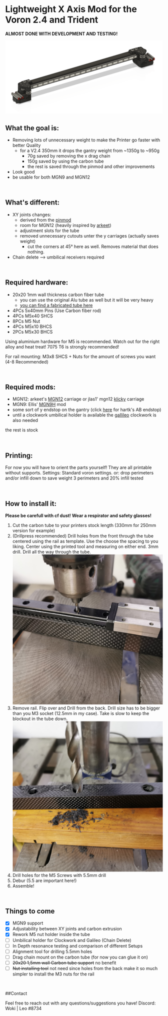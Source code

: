# Lightweight X Axis Mod for the Voron 2.4 and Trident

**ALMOST DONE WITH DEVELOPMENT AND TESTING!**

![grafik](Resources/Axis%20image.png)

## What the goal is:

- Removing lots of unnecessary weight to make the Printer go faster with better Quality
  - for a V2.4 350mm it drops the gantry weight from ~1350g to ~950g
    - 70g saved by removing the x drag chain
    - 150g saved by using the carbon tube
    - the rest is saved through the pinmod and other improvements
- Look good
- be usable for both MGN9 and MGN12


<br/>

## What's different:

- XY joints changes:
  - derived from the [pinmod](https://github.com/VoronDesign/VoronUsers/tree/master/printer_mods/hartk1213/Voron2.4_Pins_Mod)
  - room for MGN12 (heavily inspired by [arkeet](https://github.com/VoronDesign/VoronUsers/tree/master/printer_mods/arkeet/mgn12))
  - adjustment slots for the tube
  - removed unnecessary cutouts unter the y carriages (actually saves weight)
    - cut the corners at 45° here as well. Removes material that does nothing. 
- Chain delete --> umbilical receivers required

<br/>

## Required hardware:

- 20x20 1mm wall thickness carbon fiber tube 
  - you can use the original Alu tube as well but it will be very heavy
  - [you can find a fabricated tube here](https://best.aliexpress.com/?af=331900_1&cv=3736280&cn=42r82xto687sff5cv0kjhsd822xblw4w&dp=v5_42r82xto687sff5cv0kjhsd822xblw4w&af=331900_1&cv=3736280&cn=42r82xto687sff5cv0kjhsd822xblw4w&dp=v5_42r82xto687sff5cv0kjhsd822xblw4w&utm_source=epn&utm_medium=cpa&utm_campaign=331900_1&utm_content=3736280&afref=&aff_fcid=e90aac462e574d67bec2ef015a40c010-1646160828967-06787-_9G57Xi&aff_fsk=_9G57Xi&aff_platform=portals-hotproduct&sk=_9G57Xi&aff_trace_key=e90aac462e574d67bec2ef015a40c010-1646160828967-06787-_9G57Xi&terminal_id=8a71687a79774545ad48b3553e1a9618&afSmartRedirect=y)
- 4PCs 5x40mm Pins (Use Carbon fiber rod)
- 4PCs M5x40 SHCS
- 8PCs M5 Nut
- 4PCs M5x10 BHCS
- 2PCs M5x30 BHCS

Using aluminium hardware for M5 is recommended. Watch out for the right alloy and heat treat! 7075 T6 is strongly recommended!

For rail mounting:
M3x8 SHCS + Nuts for the amount of screws you want (4-8 Recommended)

<br/>

## Required mods:

- MGN12: arkeet's [MGN12](https://github.com/VoronDesign/VoronUsers/tree/master/printer_mods/arkeet/mgn12) carriage or  jlas1' mgn12 [klicky](https://github.com/jlas1/Klicky-Probe/tree/main/Usermods/bluedragonx) carriage 
- MGN9: Ellis' [MGN9H](https://github.com/VoronDesign/VoronUsers/tree/master/printer_mods/Ellis/Single_MGN9H_Carriage) mod
- some sort of y endstop on the gantry (click [here](https://github.com/hartk1213/MISC/tree/main/Voron%20Mods/Voron%202/2.4/Voron2.4_Y_Endstop_Relocation) for hartk's AB endstop)
- until a clockwork umbilical holder is available the [gallileo](https://github.com/JaredC01/Galileo) clockwork is also needed


the rest is stock

<br/>

## Printing:

For now you will have to orient the parts yourself! 
They are all printable without supports.
Settings: 
Standard voron settings.
or: drop perimeters and/or infill down to save weight 
3 perimeters and 20% infill tested

<br/>

## How to install it:

**Please be carefull with cf dust! Wear a respirator and safety glasses!**

1. Cut the carbon tube to your printers stock length (330mm for 250mm version for example)
2. (Drillpress recommended) Drill holes from the front through the tube centered using the rail as template. Use the choose the spacing to you liking. Center using the printed tool and measuring on either end. 3mm drill. Drill all the way through the tube. ![grafik](Resources/drill%20front.jpg)
3. Remove rail. Flip over and Drill from the back. Drill size has to be bigger than you M3 socket (12.5mm in my case). Take is slow to keep the blockout in the tube down.![grafik](Resources/drill%20back.jpg)
4. Drill holes for the M5 Screws with 5.5mm drill
5. Debur (5.5 are important here!)
6. Assemble!

<br/>

## Things to come

- [x] MGN9 support
- [x] Adjustability between XY joints and carbon extrusion
- [x] Rework M5 nut holder inside the tube
- [ ] Umbilical holder for Clockwork and Galileo (Chain Delete)
- [ ] In Depth resonance testing and comparison of different Setups
- [ ] Alignment tool for drilling 5.5mm holes
- [ ] Drag chain mount on the carbon tube (for now you can glue it on)
- [ ] ~~20x20 1,5mm wall Carbon tube support~~ no benefit
- [ ] ~~Nut installing tool~~ not need since holes from the back make it so much simpler to install the M3 nuts for the rail

<br/>

##Contact

Feel free to reach out with any questions/suggestions you have!
Discord: Woki | Leo #8734
